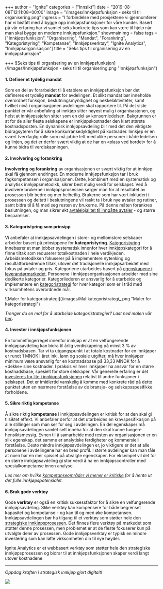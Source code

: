 +++
author = "Ignite"
categories = ["Innsikt"]
date = "2019-08-08T12:11:08+00:00"
image = "/images/Innkjøpsfunksjon - seks til til organisering.png"
ingress = "I forbindelse med prosjektene vi gjennomfører har vi bistått med å bygge opp innkjøpsfunksjoner for våre kunder. Basert på vår erfaring har vi samlet seks konkrete tips som kan være til hjelp når man skal bygge en moderne innkjøpsfunksjon."
showmainimg = false
tags = ["Innkjøpsfunksjon", "Organisering", "Mandat", "Forankring", "Kategoristyring", "Kompetanse", "Innkjøpsverktøy", "Ignite Analytics", "Innkjøpsorganisasjon"]
title = "Seks tips til organisering av en innkjøpsfunksjon"

+++
![Seks tips til organisering av en innkjøpsfunksjon](/images/Innkjøpsfunksjon - seks til til organisering.png "Innkjøpsfunksjon")

#### 1. Definer et tydelig mandat

Som en del av forarbeidet til å etablere en innkjøpsfunksjon bør det defineres et tydelig **mandat** for avdelingen. Et slikt mandat bør inneholde overordnet funksjon, beslutningsmyndighet og nøkkelaktiviteter, samt hvilket nivå i organisasjonen avdelingen skal rapportere til. På det siste punktet er vår anbefaling at innkjøp sitter høyest mulig i organisasjonen, og helst at innkjøpssjefen sitter som en del av konsernledelsen. Bakgrunnen er at for de aller fleste selskapene er innkjøpskostnader den klart største kostnadsposten. En dynamisk innkjøpsavdeling blir med det den viktigste bidragsyteren for å sikre konkurransedyktighet på kostnader. Innkjøp er en svært tverrfaglig rolle som må jobbe tett med ulike personer i både ledelsen og linjen, og det er derfor svært viktig at de har en «plass ved bordet» for å kunne bidra til verdiskapningen.

#### 2. Involvering og forankring

**Involvering og forankring** av organisasjonen er svært viktig for at innkjøp skal få gjennom endringer. En moderne innkjøpsfunksjon tar i bruk fagkompetansen i organisasjonen. Dette, kombinert med en systematisk og analytisk innkjøpsmetodikk, sikrer best mulig verdi for selskapet. Ved å involvere brukerne i innkjøpsprosessen sørger man for at resultatet av prosessen blir bedre og mer helhetlig. Brukerne som har vært inkludert i prosessen og deltatt i beslutningene vil raskt ta i bruk nye avtaler og rutiner, samt bidra til å få med seg resten av brukerne. På denne måten forankres beslutningen, og man sikrer økt [avtalelojalitet til inngåtte avtaler](https://www.ignite.no/blogg/innsikt/kontraktsoppf%C3%B8lging-er-kritisk-for-%C3%A5-realisere-gevinster/) - og større besparelser.

#### 3. Kategoristyring som prinsipp

Vi anbefaler at innkjøpsavdelingen i store- og mellomstore selskaper arbeider basert på prinsippene for **kategoristyring**. [Kategoristyring](https://www.ignite.no/blogg/innsikt/en-praktisk-tiln%C3%A6rming-til-kategoristyring/) innebærer at man jobber systematisk innenfor hver innkjøpskategori for å finne tiltak som reduserer totalkostnaden i hele verdikjeden. Arbeidsmetodikken fokuserer på å implementere nytenking og resultatforbedrende tiltak, utover det tradisjonelle innkjøpsarbeidet med fokus på avtaler og pris. Kategoriene utarbeides basert på [egenskapene i leverandørmarkedet](https://www.ignite.no/blogg/innsikt/hvordan-bygge-en-hensiktsmessig-kategoristruktur/). Personene i innkjøpsorganisasjonen arbeider med sine dedikerte kategorier. Kategorilederen er ansvarlig for å utarbeide og implementere en [kategoristrategi](https://www.ignite.no/blogg/innsikt/dette-trenger-du-til-en-aksjonsbasert-kategoristrategi/) for hver kategori som er i tråd med virksomhetens overordnede mål.

![Maler for kategoristrategi](/images/Mal kategoristrategi_.png "Maler for kategoristrategi")

_Trenger du en mal for å utarbeide kategoristrategier? Last ned malen vår_ [_her_](https://www.ignite.no/ignite-academy/maler/kategoristrategi/)**_._**

#### 4. Invester i innkjøpsfunksjonen

En tommelfingerregel innenfor innkjøp er at en velfungerende innkjøpsavdeling kan bidra til årlig verdiskapning på minst 3 % av kostnadsbasen. Tar vi ta utgangspunkt i at totale kostnader for en innkjøper er rundt 1 MNOK i året inkl. lønn og sosiale utgifter, må hver innkjøper minimum være ansvarlig for en kostnadsbase på 33,33 MNOK for å «dekke» sine kostnader. I praksis vil hver innkjøper ha ansvar for en større kostnadsbase, spesielt for store selskaper. Vår generelle erfaring er det [investeres for lite i innkjøpsfunksjonen](https://www.ignite.no/blogg/innsikt/det-investeres-for-lite-i-innkj%C3%B8psfunksjonen/) relativt til andre funksjoner i selskapet. Det er imidlertid vanskelig å komme med konkrete råd på dette punktet uten en nærmere forståelse av de bransje- og selskapsspesifikke forholdene.

#### 5. Sikre riktig kompetanse

Å sikre riktig **kompetanse** i innkjøpsavdelingen er kritisk for at den skal gi tilsiktet effekt. Vi anbefaler derfor at det utarbeides en kravspesifikasjon på alle stillinger som man ser for seg i avdelingen. En del egenskaper må innkjøpsavdelingen samlet sett inneha for at den skal kunne fungere hensiktsmessig. Evnen til å samarbeide med resten av organisasjonen er en slik egenskap, det samme er analytiske ferdigheter og kommersiell forståelse. Desto mindre innkjøpsavdelingen er, jo viktigere er det at alle personene i avdelingene har en bred profil. I større avdelinger kan man tåle at noen har en mer spisset på utvalgte egenskaper. For eksempel vil det for en større innkjøpsavdeling gi stor verdi å ha en innkjøpscontroller med spesialkompetanse innen analyse.

_Les mer om hvilke_ [_kompetanseområder vi mener er kritiske_](https://www.ignite.no/blogg/innsikt/innkj%C3%B8p-et-uforl%C3%B8st-potensial-i-ditt-selskap/) _for å hente ut det fulle innkjøpspotensialet._

#### 6. Bruk gode verktøy

Gode **verktøy** er også en kritisk suksessfaktor for å sikre en velfungerende innkjøpsavdeling. Slike verktøy kan kompensere for både begrenset kapasitet og kompetanse - og kan til og med øke kompetansen. Innkjøpsavdelingen bør ha tilgang til et verktøy som støtter hele den [strategiske innkjøpsprosessen](https://www.ignite.no/blogg/innsikt/hvordan-skape-verdier-gjennom-strategisk-innkj%C3%B8p/). Det finnes flere verktøy på markedet som støtter denne prosessen, men problemet er at de fleste fokuserer kun på utvalgte deler av prosessen. Gode innkjøpsverktøy er typisk en mindre investering som kan løfte virksomheten din til nye høyder.

Ignite Analytics er et webbasert verktøy som støtter hele den strategiske innkjøpsprosessen og bidrar til at innkjøpsfunksjonen skaper verdi langt utover kostnadene.

***

_Oppdag kraften i strategisk innkjøp gjort digitalt!_

[![](https://cdn-images-1.medium.com/max/800/1*wNfW3gtCL-EO9XYJOYYSnQ.png)](https://www.ignite.no/ignite-analytics/demo/)